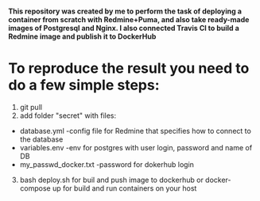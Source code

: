 #### This repository was created by me to perform the task of deploying a container from scratch with Redmine+Puma, and also take ready-made images of Postgresql and Nginx. I also connected Travis CI to build a Redmine image and publish it to DockerHub

# To reproduce the result you need to do a few simple steps:

1. git pull
2. add folder "secret" with files:
  + database.yml -config file for Redmine that specifies how to connect to the database
  + variables.env -env for postgres with user login, password and name of DB
  + my_passwd_docker.txt -password for dokerhub login
3. bash deploy.sh for buil and push image to dockerhub or docker-compose up for build and run containers on your host
